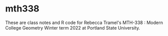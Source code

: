 # mth338
These are class notes and R code for Rebecca Tramel's MTH-338 :  Modern College Geometry Winter term 2022 at Portland State University.
